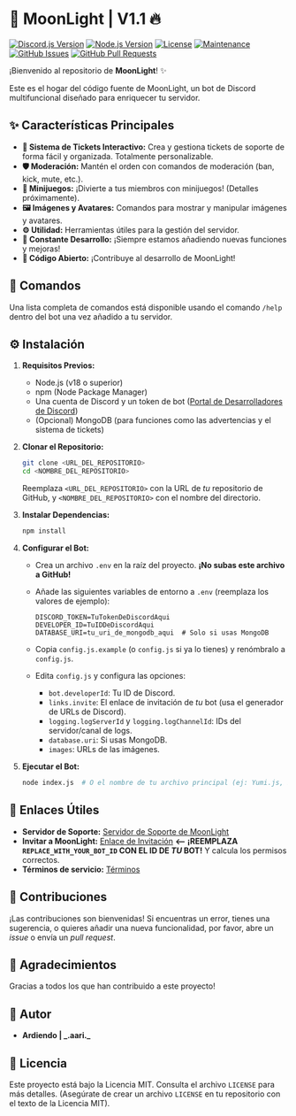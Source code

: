 # 🌸 MoonLight | V1.1 🔥

[![Discord.js Version](https://img.shields.io/badge/discord.js-v14-blue.svg?logo=discord&logoColor=white)](https://discord.js.org/#/)
[![Node.js Version](https://img.shields.io/badge/node.js-v18+-green.svg?logo=node.js&logoColor=white)](https://nodejs.org/)
[![License](https://img.shields.io/badge/license-MIT-brightgreen.svg)](LICENSE)  [![Maintenance](https://img.shields.io/badge/Maintained%3F-yes-green.svg)](https://github.com/YourUsername/MoonLight/graphs/commit-activity)
[![GitHub Issues](https://img.shields.io/github/issues/YourUsername/MoonLight.svg)](https://github.com/YourUsername/MoonLight/issues)
[![GitHub Pull Requests](https://img.shields.io/github/issues-pr/YourUsername/MoonLight.svg)](https://github.com/YourUsername/MoonLight/pulls)

¡Bienvenido al repositorio de **MoonLight**! ✨

Este es el hogar del código fuente de MoonLight, un bot de Discord multifuncional diseñado para enriquecer tu servidor.  

## ✨ Características Principales

*   **🎀 Sistema de Tickets Interactivo:**  Crea y gestiona tickets de soporte de forma fácil y organizada.  Totalmente personalizable.
*   **🛡️ Moderación:** Mantén el orden con comandos de moderación (ban, kick, mute, etc.).
*   **🥳 Minijuegos:**  ¡Divierte a tus miembros con minijuegos! (Detalles próximamente).
*   **🖼️ Imágenes y Avatares:**  Comandos para mostrar y manipular imágenes y avatares.
*   **⚙️ Utilidad:**  Herramientas útiles para la gestión del servidor.
*   **🚀 Constante Desarrollo:**  ¡Siempre estamos añadiendo nuevas funciones y mejoras!
*   **💖 Código Abierto:** ¡Contribuye al desarrollo de MoonLight!

## 📝 Comandos

Una lista completa de comandos está disponible usando el comando `/help` dentro del bot una vez añadido a tu servidor.

## ⚙️ Instalación

1.  **Requisitos Previos:**
    *   Node.js (v18 o superior)
    *   npm (Node Package Manager)
    *   Una cuenta de Discord y un token de bot ([Portal de Desarrolladores de Discord](https://discord.com/developers/applications))
    *   (Opcional) MongoDB (para funciones como las advertencias y el sistema de tickets)

2.  **Clonar el Repositorio:**

    ```bash
    git clone <URL_DEL_REPOSITORIO>
    cd <NOMBRE_DEL_REPOSITORIO>
    ```
     Reemplaza `<URL_DEL_REPOSITORIO>` con la URL de *tu* repositorio de GitHub, y `<NOMBRE_DEL_REPOSITORIO>` con el nombre del directorio.

3.  **Instalar Dependencias:**

    ```bash
    npm install
    ```

4.  **Configurar el Bot:**

    *   Crea un archivo `.env` en la raíz del proyecto.  **¡No subas este archivo a GitHub!**
    *   Añade las siguientes variables de entorno a `.env` (reemplaza los valores de ejemplo):

        ```
        DISCORD_TOKEN=TuTokenDeDiscordAqui
        DEVELOPER_ID=TuIDDeDiscordAqui
        DATABASE_URI=tu_uri_de_mongodb_aqui  # Solo si usas MongoDB
        ```

    *   Copia `config.js.example` (o `config.js` si ya lo tienes) y renómbralo a `config.js`.
    *   Edita `config.js` y configura las opciones:
        *   `bot.developerId`:  Tu ID de Discord.
        *   `links.invite`:  El enlace de invitación de *tu* bot (usa el generador de URLs de Discord).
        *   `logging.logServerId` y `logging.logChannelId`: IDs del servidor/canal de logs.
        *   `database.uri`: Si usas MongoDB.
        *   `images`: URLs de las imágenes.

5.  **Ejecutar el Bot:**

    ```bash
    node index.js  # O el nombre de tu archivo principal (ej: Yumi.js, bot.js, etc.)
    ```

## 🔗 Enlaces Útiles

*   **Servidor de Soporte:** [Servidor de Soporte de MoonLight](https://discord.gg/vZyQ3u5re2)
*   **Invitar a MoonLight:** [Enlace de Invitación](https://discord.com/api/oauth2/authorize?client_id=REPLACE_WITH_YOUR_BOT_ID&permissions=8&scope=bot%20applications.commands)  **<-- ¡REEMPLAZA `REPLACE_WITH_YOUR_BOT_ID` CON EL ID DE *TU* BOT!**  Y calcula los permisos correctos.
* **Términos de servicio:** [Términos](https://discord.com/terms)

## 🙌 Contribuciones

¡Las contribuciones son bienvenidas!  Si encuentras un error, tienes una sugerencia, o quieres añadir una nueva funcionalidad, por favor, abre un *issue* o envía un *pull request*.

## 💖 Agradecimientos

Gracias a todos los que han contribuido a este proyecto!

## 📝 Autor

*   **Ardiendo | \_.aari._**

## 📜 Licencia

Este proyecto está bajo la Licencia MIT.  Consulta el archivo `LICENSE` para más detalles.  (Asegúrate de crear un archivo `LICENSE` en tu repositorio con el texto de la Licencia MIT).
